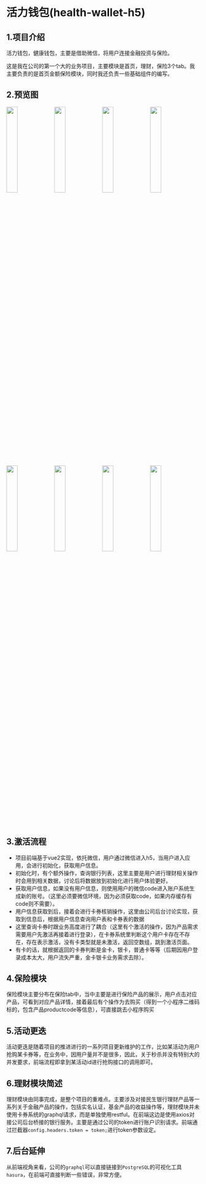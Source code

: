 # 活力钱包(health-wallet-h5)
## 1.项目介绍
活力钱包，健康钱包，主要是借助微信，将用户连接金融投资与保险。

这是我在公司的第一个大的业务项目，主要模块是首页，理财，保险3个tab。我主要负责的是首页金额保险模块，同时我还负责一些基础组件的编写。

## 2.预览图

<img style="display: inline-block" src="/assets/1.png" width="24%"/>
<img style="display: inline-block" src="/assets/2.png" width="24%"/>
<img style="display: inline-block" src="/assets/3.png" width="24%"/>
<img style="display: inline-block" src="/assets/4.png" width="24%"/>
<img style="display: inline-block" src="/assets/5.png" width="24%"/>
<img style="display: inline-block" src="/assets/6.png" width="24%"/>
<img style="display: inline-block" src="/assets/7.png" width="24%"/>
<img style="display: inline-block" src="/assets/8.png" width="24%"/>

## 3.激活流程
- 项目前端基于vue2实现，依托微信，用户通过微信进入h5，当用户进入应用，会进行初始化，获取用户信息。
- 初始化时，有个额外操作，查询银行列表，这里主要是用户进行理财相关操作时会用到相关数据，讨论后将数据放到初始化进行用户体验更好。
- 获取用户信息，如果没有用户信息，则使用用户的微信code进入账户系统生成新的账号。（这里必须要微信环境，因为必须获取code，如果内存缓存有code则不需要）。
- 用户信息获取到后，接着会进行卡券核销操作，这里由公司后台讨论实现，获取到信息后，根据用户信息查询用户表和卡券表的数据
- 这里查询卡券时跟业务高度进行了耦合（这里有个激活的操作，因为产品需求需要用户先激活再接着进行登录），在卡券系统里判断这个用户卡存在不存在，存在表示激活，没有卡类型就是未激活，返回空数组，跳到激活页面。
- 有卡的话，就根据返回的卡券判断是金卡，银卡，普通卡等等（后期因用户登录成本太大，用户流失严重，金卡银卡业务需求去除）。
## 4.保险模块
保险模块主要分布在保险tab中，当中主要是进行保险产品的展示，用户点击对应产品，可看到对应产品详情，接着最后有个操作为去购买（得到一个小程序二维码标的，包含产品productcode等信息），可直接跳去小程序购买
## 5.活动更迭
活动更迭是随着项目的推进进行的一系列项目更新维护的工作，比如某活动为用户抢购某卡券等，在业务中，因用户量并不是很多，因此，关于秒杀并没有特别大的并发要求，前端流程即拿到某活动id进行抢购接口的调用即可。
## 6.理财模块简述
理财模块由同事完成，是整个项目的重难点。主要涉及对接民生银行理财产品等一系列关于金融产品的操作，包括实名认证，基金产品的收益操作等，理财模块并未使用卡券系统的graphql请求，而是单独使用restful。在前端这边是使用axios对接公司后台桥接的银行服务。主要是通过公司的token进行账户识别请求。前端通过拦截器`config.headers.token = token;`进行token参数设定。
## 7.后台延伸
从前端视角来看，公司的`graphql`可以直接链接到`PostgreSQL`的可视化工具`hasura`，在前端可直接判断一些错误，非常方便。
